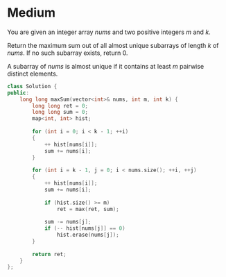 # Medium

You are given an integer array $nums$ and two positive integers $m$ and $k$.

Return the maximum sum out of all almost unique subarrays of length $k$ of $nums$. If no such subarray exists, return $0$.

A subarray of $nums$ is almost unique if it contains at least $m$ pairwise distinct elements.

```cpp
class Solution {
public:
    long long maxSum(vector<int>& nums, int m, int k) {
        long long ret = 0;
        long long sum = 0;
        map<int, int> hist;
 
        for (int i = 0; i < k - 1; ++i)
        {
            ++ hist[nums[i]];
            sum += nums[i];
        }
        
        for (int i = k - 1, j = 0; i < nums.size(); ++i, ++j)
        {
            ++ hist[nums[i]];
            sum += nums[i];
            
            if (hist.size() >= m)
                ret = max(ret, sum);
            
            sum -= nums[j];
            if (-- hist[nums[j]] == 0)
                hist.erase(nums[j]);
        }
        
        return ret;
    }
};
```

